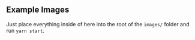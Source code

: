 ## Example Images

Just place everything inside of here into the root of the `images/` folder and run `yarn start`.
